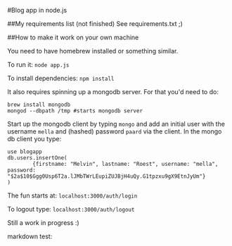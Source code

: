 #Blog app in node.js

##My requirements list (not finished)
See requirements.txt ;)

##How to make it work on your own machine

You need to have homebrew installed or something similar.

To run it:
`node app.js`

To install dependencies:
`npm install`

It also requires spinning up a mongodb server. For that you'd need to do:

```
brew install mongodb
mongod --dbpath /tmp #starts mongodb server
```

Start up the mongodb client by typing `mongo` and add an initial user with the username `mella` and (hashed) password `paard` via the client.
In the mongo db client you type:

```
use blogapp
db.users.insertOne(
        {firstname: "Melvin", lastname: "Roest", username: "mella", password: "$2a$10$Ggg0Usp6T2a.lJMbTWrLEupiZUJBjH4uQy.G1tpzxu9gX9EtnJyUm"}
)
```

The fun starts at:
`localhost:3000/auth/login`

To logout type: `localhost:3000/auth/logout`

Still a work in progress :)

markdown test:

